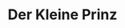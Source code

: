 ---
title: Der Kleine Prinz
isbn: 9783792000496
language: Alemany
year: 2014
bought: Berlín, Alemanya
brought_by: Pares
---